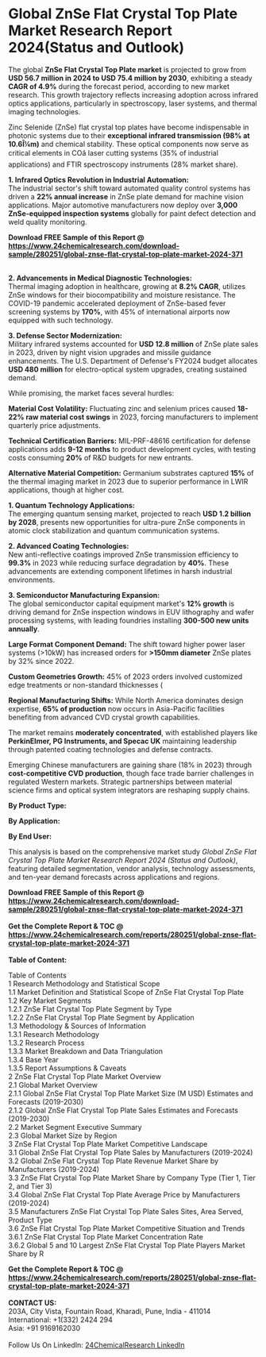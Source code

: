 <h1>Global ZnSe Flat Crystal Top Plate Market Research Report 2024(Status and Outlook)</h1><p>The global <strong>ZnSe Flat Crystal Top Plate market</strong> is projected to grow from <strong>USD 56.7 million in 2024 to USD 75.4 million by 2030</strong>, exhibiting a steady <strong>CAGR of 4.9%</strong> during the forecast period, according to new market research. This growth trajectory reflects increasing adoption across infrared optics applications, particularly in spectroscopy, laser systems, and thermal imaging technologies.</p><p>Zinc Selenide (ZnSe) flat crystal top plates have become indispensable in photonic systems due to their <strong>exceptional infrared transmission (98% at 10.6Î¼m)</strong> and chemical stability. These optical components now serve as critical elements in COâ laser cutting systems (35% of industrial applications) and FTIR spectroscopy instruments (28% market share).</p><p><strong>1. Infrared Optics Revolution in Industrial Automation:</strong><br>
The industrial sector's shift toward automated quality control systems has driven a <strong>22% annual increase</strong> in ZnSe plate demand for machine vision applications. Major automotive manufacturers now deploy over <strong>3,000 ZnSe-equipped inspection systems</strong> globally for paint defect detection and weld quality monitoring.</p><div><b>Download FREE Sample of this Report @ 
            <a href="https://www.24chemicalresearch.com/download-sample/280251/global-znse-flat-crystal-top-plate-market-2024-371">
            https://www.24chemicalresearch.com/download-sample/280251/global-znse-flat-crystal-top-plate-market-2024-371</a></b></div><br><p><strong>2. Advancements in Medical Diagnostic Technologies:</strong><br>
Thermal imaging adoption in healthcare, growing at <strong>8.2% CAGR</strong>, utilizes ZnSe windows for their biocompatibility and moisture resistance. The COVID-19 pandemic accelerated deployment of ZnSe-based fever screening systems by <strong>170%</strong>, with 45% of international airports now equipped with such technology.</p><p><strong>3. Defense Sector Modernization:</strong><br>
Military infrared systems accounted for <strong>USD 12.8 million</strong> of ZnSe plate sales in 2023, driven by night vision upgrades and missile guidance enhancements. The U.S. Department of Defense's FY2024 budget allocates <strong>USD 480 million</strong> for electro-optical system upgrades, creating sustained demand.</p><p>While promising, the market faces several hurdles:</p><p><strong>Material Cost Volatility:</strong> Fluctuating zinc and selenium prices caused <strong>18-22% raw material cost swings</strong> in 2023, forcing manufacturers to implement quarterly price adjustments.</p><p><strong>Technical Certification Barriers:</strong> MIL-PRF-48616 certification for defense applications adds <strong>9-12 months</strong> to product development cycles, with testing costs consuming <strong>20%</strong> of R&amp;D budgets for new entrants.</p><p><strong>Alternative Material Competition:</strong> Germanium substrates captured <strong>15%</strong> of the thermal imaging market in 2023 due to superior performance in LWIR applications, though at higher cost.</p><p><strong>1. Quantum Technology Applications:</strong><br>
The emerging quantum sensing market, projected to reach <strong>USD 1.2 billion by 2028</strong>, presents new opportunities for ultra-pure ZnSe components in atomic clock stabilization and quantum communication systems.</p><p><strong>2. Advanced Coating Technologies:</strong><br>
New anti-reflective coatings improved ZnSe transmission efficiency to <strong>99.3%</strong> in 2023 while reducing surface degradation by <strong>40%</strong>. These advancements are extending component lifetimes in harsh industrial environments.</p><p><strong>3. Semiconductor Manufacturing Expansion:</strong><br>
The global semiconductor capital equipment market's <strong>12% growth</strong> is driving demand for ZnSe inspection windows in EUV lithography and wafer processing systems, with leading foundries installing <strong>300-500 new units annually</strong>.</p><p><strong>Large Format Component Demand:</strong> The shift toward higher power laser systems (&gt;10kW) has increased orders for <strong>&gt;150mm diameter</strong> ZnSe plates by 32% since 2022.</p><p><strong>Custom Geometries Growth:</strong> 45% of 2023 orders involved customized edge treatments or non-standard thicknesses (
    </p><p><strong>Regional Manufacturing Shifts:</strong> While North America dominates design expertise, <strong>65% of production</strong> now occurs in Asia-Pacific facilities benefiting from advanced CVD crystal growth capabilities.</p><p>The market remains <strong>moderately concentrated</strong>, with established players like <strong>PerkinElmer, PG Instruments, and Specac UK</strong> maintaining leadership through patented coating technologies and defense contracts.</p><p>Emerging Chinese manufacturers are gaining share (18% in 2023) through <strong>cost-competitive CVD production</strong>, though face trade barrier challenges in regulated Western markets. Strategic partnerships between material science firms and optical system integrators are reshaping supply chains.</p><p><strong>By Product Type:</strong></p><p><strong>By Application:</strong></p><p><strong>By End User:</strong></p><p>This analysis is based on the comprehensive market study <em>Global ZnSe Flat Crystal Top Plate Market Research Report 2024 (Status and Outlook)</em>, featuring detailed segmentation, vendor analysis, technology assessments, and ten-year demand forecasts across applications and regions.</p><div><b>Download FREE Sample of this Report @ 
            <a href="https://www.24chemicalresearch.com/download-sample/280251/global-znse-flat-crystal-top-plate-market-2024-371">
            https://www.24chemicalresearch.com/download-sample/280251/global-znse-flat-crystal-top-plate-market-2024-371</a></b></div><br><div><b>Get the Complete Report & TOC @ 
            <a href="https://www.24chemicalresearch.com/reports/280251/global-znse-flat-crystal-top-plate-market-2024-371">
            https://www.24chemicalresearch.com/reports/280251/global-znse-flat-crystal-top-plate-market-2024-371</a></b></div><br>
            <b>Table of Content:</b><p>Table of Contents<br />
 1 Research Methodology and Statistical Scope<br />
 1.1 Market Definition and Statistical Scope of ZnSe Flat Crystal Top Plate<br />
 1.2 Key Market Segments<br />
 1.2.1 ZnSe Flat Crystal Top Plate Segment by Type<br />
 1.2.2 ZnSe Flat Crystal Top Plate Segment by Application<br />
 1.3 Methodology & Sources of Information<br />
 1.3.1 Research Methodology<br />
 1.3.2 Research Process<br />
 1.3.3 Market Breakdown and Data Triangulation<br />
 1.3.4 Base Year<br />
 1.3.5 Report Assumptions & Caveats<br />
 2 ZnSe Flat Crystal Top Plate Market Overview<br />
 2.1 Global Market Overview<br />
 2.1.1 Global ZnSe Flat Crystal Top Plate Market Size (M USD) Estimates and Forecasts (2019-2030)<br />
 2.1.2 Global ZnSe Flat Crystal Top Plate Sales Estimates and Forecasts (2019-2030)<br />
 2.2 Market Segment Executive Summary<br />
 2.3 Global Market Size by Region<br />
 3 ZnSe Flat Crystal Top Plate Market Competitive Landscape<br />
 3.1 Global ZnSe Flat Crystal Top Plate Sales by Manufacturers (2019-2024)<br />
 3.2 Global ZnSe Flat Crystal Top Plate Revenue Market Share by Manufacturers (2019-2024)<br />
 3.3 ZnSe Flat Crystal Top Plate Market Share by Company Type (Tier 1, Tier 2, and Tier 3)<br />
 3.4 Global ZnSe Flat Crystal Top Plate Average Price by Manufacturers (2019-2024)<br />
 3.5 Manufacturers ZnSe Flat Crystal Top Plate Sales Sites, Area Served, Product Type<br />
 3.6 ZnSe Flat Crystal Top Plate Market Competitive Situation and Trends<br />
 3.6.1 ZnSe Flat Crystal Top Plate Market Concentration Rate<br />
 3.6.2 Global 5 and 10 Largest ZnSe Flat Crystal Top Plate Players Market Share by R</p><div><b>Get the Complete Report & TOC @ 
            <a href="https://www.24chemicalresearch.com/reports/280251/global-znse-flat-crystal-top-plate-market-2024-371">
            https://www.24chemicalresearch.com/reports/280251/global-znse-flat-crystal-top-plate-market-2024-371</a></b></div><br><b>CONTACT US:</b><br>
            203A, City Vista, Fountain Road, Kharadi, Pune, India - 411014<br>
            International: +1(332) 2424 294<br>
            Asia: +91 9169162030 <br><br>
            Follow Us On LinkedIn: <a href="https://www.linkedin.com/company/24chemicalresearch/">24ChemicalResearch LinkedIn</a>
